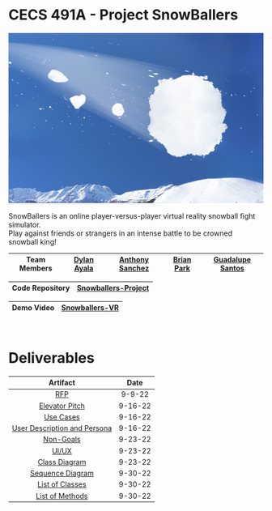 # CECS 491A - Project SnowBallers

![Snowball](resources/snowball.jpg)

SnowBallers is an online player-versus-player virtual reality snowball fight simulator.  
Play against friends or strangers in an intense battle to be crowned snowball king!

|Team Members|[Dylan Ayala](https://github.com/BlackSwiss)|[Anthony Sanchez](https://github.com/AnthonySanchez150)|[Brian Park](https://github.com/brianpark24)|[Guadalupe Santos](https://github.com/alfonsantos6)|
|:-:|:-:|:-:|:-:|:-:|

|Code Repository|[Snowballers-Project](https://github.com/BlackSwiss/SnowBallers-Project)|
|:-|:-:|

|Demo Video|[Snowballers-VR](https://www.youtube.com/watch?v=jHana6NVS0Y)|
|:-|:-:|

&nbsp;

# Deliverables

|  Artifact  |  Date  |
|:----------:|:------:|
|[RFP](artifacts/RFP.md)|9-9-22|
|[Elevator Pitch](artifacts/ElevatorPitch.md)|9-16-22|
|[Use Cases](artifacts/UseCases.md)|9-16-22|
|[User Description and Persona](artifacts/User%20Description%20and%20Person.md)|9-16-22|
|[Non-Goals](artifacts/NonGoals.md)|9-23-22|
|[UI/UX](artifacts/UI.md)|9-23-22|
|[Class Diagram](artifacts/ClassDiagram.md)|9-23-22|
|[Sequence Diagram](artifacts/sequenceDiagram.md)|9-30-22|
|[List of Classes](artifacts/ListOfClasses.md)|9-30-22|
|[List of Methods](artifacts/listOfMethods.md)|9-30-22|
